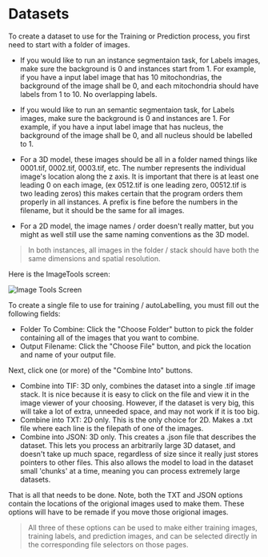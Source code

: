 # Datasets

To create a dataset to use for the Training or Prediction process, you first need to start with a folder of images.

- If you would like to run an instance segmentaion task, for Labels images, make sure the background is 0 and instances start from 1. For example, if you have a input label image that has 10 mitochondrias, the background of the image shall be 0, and each mitochondria should have labels from 1 to 10. No overlapping labels.

- If you would like to run an semantic segmentaion task, for Labels images, make sure the background is 0 and instances are 1. For example, if you have a input label image that has nucleus, the background of the image shall be 0, and all nucleus should be labelled to 1.

- For a 3D model, these images should be all in a folder named things like 0001.tif, 0002.tif, 0003.tif, etc. The number represents the individual image's location along the z axis. It is important that there is at least one leading 0 on each image, (ex 0512.tif is one leading zero, 00512.tif is two leading zeros) this makes certain that the program orders them properly in all instances. A prefix is fine before the numbers in the filename, but it should be the same for all images.
- For a 2D model, the image names / order doesn't really matter, but you might as well still use the same naming conventions as the 3D model.

> In both instances, all images in the folder / stack should have both the same dimensions and spatial resolution.

Here is the ImageTools screen:

![Image Tools Screen](https://github.com/ajbrookhouse/WSU_PlantBio_ML/blob/main/screenshots/imagetoolTab.png)

To create a single file to use for training / autoLabelling, you must fill out the following fields:

- Folder To Combine: Click the "Choose Folder" button to pick the folder containing all of the images that you want to combine.
- Output Filename: Click the "Choose File" button, and pick the location and name of your output file.

Next, click one (or more) of the "Combine Into" buttons.

- Combine into TIF: 3D only, combines the dataset into a single .tif image stack. It is nice because it is easy to click on the file and view it in the image viewer of your choosing. However, if the dataset is very big, this will take a lot of extra, unneeded space, and may not work if it is too big.
- Combine into TXT: 2D only. This is the only choice for 2D. Makes a .txt file where each line is the filepath of one of the images.
- Combine into JSON: 3D only. This creates a .json file that describes the dataset. This lets you process an arbitrarily large 3D dataset, and doesn't take up much space, regardless of size since it really just stores pointers to other files. This also allows the model to load in the dataset small 'chunks' at a time, meaning you can process extremely large datasets.

That is all that needs to be done. Note, both the TXT and JSON options contain the locations of the origional images used to make them. These options will have to be remade if you move those origional images.

> All three of these options can be used to make either training images, training labels, and prediction images, and can be selected directly in the corresponding file selectors on those pages.
